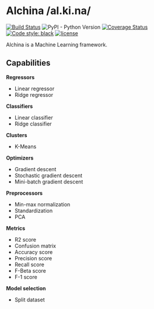 # Alchina /al.ki.na/

[![Build Status](https://travis-ci.org/matthieugouel/alchina.svg?branch=master)](https://travis-ci.org/matthieugouel/alchina)
![PyPI - Python Version](https://img.shields.io/pypi/pyversions/alchina)
[![Coverage Status](https://coveralls.io/repos/github/matthieugouel/alchina/badge.svg?branch=master)](https://coveralls.io/github/matthieugouel/alchina?branch=master)
[![Code style: black](https://img.shields.io/badge/code%20style-black-000000.svg)](https://github.com/ambv/black)
[![license](https://img.shields.io/github/license/matthieugouel/alchina.svg)](https://github.com/matthieugouel/alchina/blob/master/LICENSE)

Alchina is a Machine Learning framework.

## Capabilities

**Regressors**

- Linear regressor
- Ridge regressor

**Classifiers**

- Linear classifier
- Ridge classifier

**Clusters**

- K-Means

**Optimizers**

- Gradient descent
- Stochastic gradient descent
- Mini-batch gradient descent

**Preprocessors**

- Min-max normalization
- Standardization
- PCA

**Metrics**

- R2 score
- Confusion matrix
- Accuracy score
- Precision score
- Recall score
- F-Beta score
- F-1 score

**Model selection**

- Split dataset

